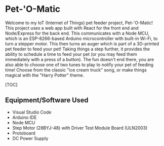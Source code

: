 # Pet-'O-Matic

Welcome to my IoT (Internet of Things) pet feeder project, Pet-'O-Matic! This project uses a web app built with React for the front end and Node/Express for the back end. This communicates with a Node MCU, which is an ESP-8266-based Arduino microcontroller with built-in Wi-Fi, to turn a stepper motor. This then turns an auger which is part of a 3D-printed pet feeder to feed your pet! Taking things a step further, it provides the ability to schedule a time to feed your pet (or you may feed them immediately with a press of a button). The fun doesn't end there, you are also able to choose one of two tunes to play to notify your pet of feeding time! Choose from the classic "ice cream truck" song, or make things magical with the "Harry Potter" theme.

[TOC]

## Equipment/Software Used

- Visual Studio Code
- Arduino IDE
- Node MCU
- Step Motor (28BYJ-48) with Driver Test Module Board (ULN2003)
- Protoboard
- DC Power Supply